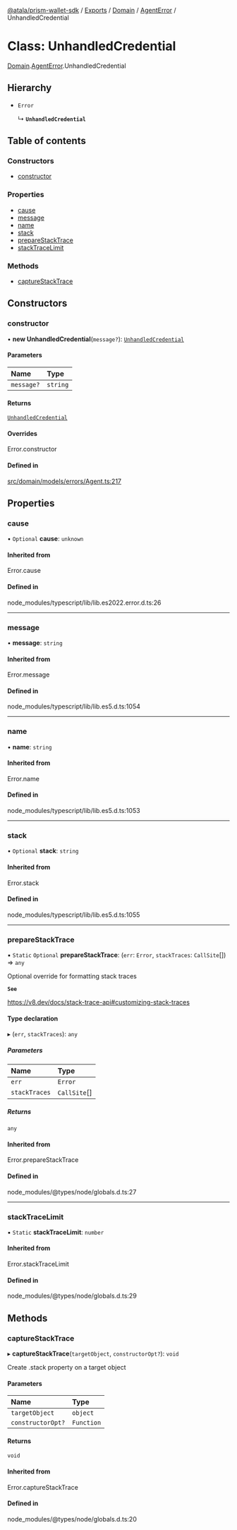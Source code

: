 [@atala/prism-wallet-sdk](../README.md) / [Exports](../modules.md) / [Domain](../modules/Domain.md) / [AgentError](../modules/Domain.AgentError.md) / UnhandledCredential

# Class: UnhandledCredential

[Domain](../modules/Domain.md).[AgentError](../modules/Domain.AgentError.md).UnhandledCredential

## Hierarchy

- `Error`

  ↳ **`UnhandledCredential`**

## Table of contents

### Constructors

- [constructor](Domain.AgentError.UnhandledCredential.md#constructor)

### Properties

- [cause](Domain.AgentError.UnhandledCredential.md#cause)
- [message](Domain.AgentError.UnhandledCredential.md#message)
- [name](Domain.AgentError.UnhandledCredential.md#name)
- [stack](Domain.AgentError.UnhandledCredential.md#stack)
- [prepareStackTrace](Domain.AgentError.UnhandledCredential.md#preparestacktrace)
- [stackTraceLimit](Domain.AgentError.UnhandledCredential.md#stacktracelimit)

### Methods

- [captureStackTrace](Domain.AgentError.UnhandledCredential.md#capturestacktrace)

## Constructors

### constructor

• **new UnhandledCredential**(`message?`): [`UnhandledCredential`](Domain.AgentError.UnhandledCredential.md)

#### Parameters

| Name | Type |
| :------ | :------ |
| `message?` | `string` |

#### Returns

[`UnhandledCredential`](Domain.AgentError.UnhandledCredential.md)

#### Overrides

Error.constructor

#### Defined in

[src/domain/models/errors/Agent.ts:217](https://github.com/hyperledger/identus-edge-agent-sdk-ts/blob/47157819fe5d19bccc5fcc542e98f32706bff6c2/src/domain/models/errors/Agent.ts#L217)

## Properties

### cause

• `Optional` **cause**: `unknown`

#### Inherited from

Error.cause

#### Defined in

node_modules/typescript/lib/lib.es2022.error.d.ts:26

___

### message

• **message**: `string`

#### Inherited from

Error.message

#### Defined in

node_modules/typescript/lib/lib.es5.d.ts:1054

___

### name

• **name**: `string`

#### Inherited from

Error.name

#### Defined in

node_modules/typescript/lib/lib.es5.d.ts:1053

___

### stack

• `Optional` **stack**: `string`

#### Inherited from

Error.stack

#### Defined in

node_modules/typescript/lib/lib.es5.d.ts:1055

___

### prepareStackTrace

▪ `Static` `Optional` **prepareStackTrace**: (`err`: `Error`, `stackTraces`: `CallSite`[]) => `any`

Optional override for formatting stack traces

**`See`**

https://v8.dev/docs/stack-trace-api#customizing-stack-traces

#### Type declaration

▸ (`err`, `stackTraces`): `any`

##### Parameters

| Name | Type |
| :------ | :------ |
| `err` | `Error` |
| `stackTraces` | `CallSite`[] |

##### Returns

`any`

#### Inherited from

Error.prepareStackTrace

#### Defined in

node_modules/@types/node/globals.d.ts:27

___

### stackTraceLimit

▪ `Static` **stackTraceLimit**: `number`

#### Inherited from

Error.stackTraceLimit

#### Defined in

node_modules/@types/node/globals.d.ts:29

## Methods

### captureStackTrace

▸ **captureStackTrace**(`targetObject`, `constructorOpt?`): `void`

Create .stack property on a target object

#### Parameters

| Name | Type |
| :------ | :------ |
| `targetObject` | `object` |
| `constructorOpt?` | `Function` |

#### Returns

`void`

#### Inherited from

Error.captureStackTrace

#### Defined in

node_modules/@types/node/globals.d.ts:20
